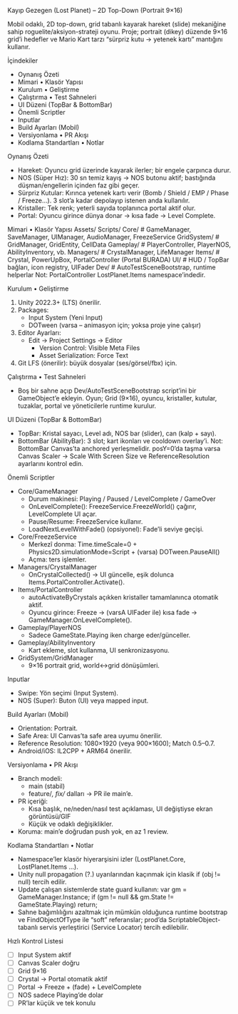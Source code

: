Kayıp Gezegen (Lost Planet) – 2D Top-Down (Portrait 9×16)

Mobil odaklı, 2D top-down, grid tabanlı kayarak hareket (slide) mekaniğine sahip roguelite/aksiyon-strateji oyunu.
Proje; portrait (dikey) düzende 9×16 grid’i hedefler ve Mario Kart tarzı “sürpriz kutu → yetenek kartı” mantığını kullanır.

İçindekiler
- Oynanış Özeti
- Mimari • Klasör Yapısı
- Kurulum • Geliştirme
- Çalıştırma • Test Sahneleri
- UI Düzeni (TopBar & BottomBar)
- Önemli Scriptler
- Inputlar
- Build Ayarları (Mobil)
- Versiyonlama • PR Akışı
- Kodlama Standartları • Notlar

Oynanış Özeti
- Hareket: Oyuncu grid üzerinde kayarak ilerler; bir engele çarpınca durur.
- NOS (Süper Hız): 30 sn temiz kayış → NOS butonu aktif; bastığında düşman/engellerin içinden faz gibi geçer.
- Sürpriz Kutular: Kırınca yetenek kartı verir (Bomb / Shield / EMP / Phase / Freeze…). 3 slot’a kadar depolayıp istenen anda kullanılır.
- Kristaller: Tek renk; yeterli sayıda toplanınca portal aktif olur.
- Portal: Oyuncu girince dünya donar → kısa fade → Level Complete.

Mimari • Klasör Yapısı
Assets/
  Scripts/
    Core/            # GameManager, SaveManager, UIManager, AudioManager, FreezeService
    GridSystem/      # GridManager, GridEntity, CellData
    Gameplay/        # PlayerController, PlayerNOS, AbilityInventory, vb.
    Managers/        # CrystalManager, LifeManager
    Items/           # Crystal, PowerUpBox, PortalController  (Portal BURADA)
    UI/              # HUD / TopBar bağları, icon registry, UIFader
    Dev/             # AutoTestSceneBootstrap, runtime helperlar
Not: PortalController LostPlanet.Items namespace’indedir.

Kurulum • Geliştirme
1) Unity 2022.3+ (LTS) önerilir.
2) Packages:
   - Input System (Yeni Input)
   - DOTween (varsa – animasyon için; yoksa proje yine çalışır)
3) Editor Ayarları:
   - Edit → Project Settings → Editor
     - Version Control: Visible Meta Files
     - Asset Serialization: Force Text
4) Git LFS (önerilir): büyük dosyalar (ses/görsel/fbx) için.

Çalıştırma • Test Sahneleri
- Boş bir sahne açıp Dev/AutoTestSceneBootstrap script’ini bir GameObject’e ekleyin.
  Oyun; Grid (9×16), oyuncu, kristaller, kutular, tuzaklar, portal ve yöneticilerle runtime kurulur.

UI Düzeni (TopBar & BottomBar)
- TopBar: Kristal sayacı, Level adı, NOS bar (slider), can (kalp + sayı).
- BottomBar (AbilityBar): 3 slot; kart ikonları ve cooldown overlay’i.
Not: BottomBar Canvas’ta anchored yerleşmelidir. posY=0’da taşma varsa Canvas Scaler → Scale With Screen Size ve ReferenceResolution ayarlarını kontrol edin.

Önemli Scriptler
- Core/GameManager
  - Durum makinesi: Playing / Paused / LevelComplete / GameOver
  - OnLevelComplete(): FreezeService.FreezeWorld() çağırır, LevelComplete UI açar.
  - Pause/Resume: FreezeService kullanır.
  - LoadNextLevelWithFade() (opsiyonel): Fade’li seviye geçişi.
- Core/FreezeService
  - Merkezî donma: Time.timeScale=0 + Physics2D.simulationMode=Script + (varsa) DOTween.PauseAll()
  - Açma: ters işlemler.
- Managers/CrystalManager
  - OnCrystalCollected() → UI güncelle, eşik dolunca Items.PortalController.Activate().
- Items/PortalController
  - autoActivateByCrystals açıkken kristaller tamamlanınca otomatik aktif.
  - Oyuncu girince: Freeze → (varsA UIFader ile) kısa fade → GameManager.OnLevelComplete().
- Gameplay/PlayerNOS
  - Sadece GameState.Playing iken charge eder/günceller.
- Gameplay/AbilityInventory
  - Kart ekleme, slot kullanma, UI senkronizasyonu.
- GridSystem/GridManager
  - 9×16 portrait grid, world↔grid dönüşümleri.

Inputlar
- Swipe: Yön seçimi (Input System).
- NOS (Super): Buton (UI) veya mapped input.

Build Ayarları (Mobil)
- Orientation: Portrait.
- Safe Area: UI Canvas’ta safe area uyumu önerilir.
- Reference Resolution: 1080×1920 (veya 900×1600); Match 0.5–0.7.
- Android/iOS: IL2CPP + ARM64 önerilir.

Versiyonlama • PR Akışı
- Branch modeli:
  - main (stabil)
  - feature/*, fix/* dalları → PR ile main’e.
- PR içeriği:
  - Kısa başlık, ne/neden/nasıl test açıklaması, UI değiştiyse ekran görüntüsü/GIF
  - Küçük ve odaklı değişiklikler.
- Koruma: main’e doğrudan push yok, en az 1 review.

Kodlama Standartları • Notlar
- Namespace’ler klasör hiyerarşisini izler (LostPlanet.Core, LostPlanet.Items ...).
- Unity null propagation (?.) uyarılarından kaçınmak için klasik if (obj != null) tercih edilir.
- Update çalışan sistemlerde state guard kullanın:
  var gm = GameManager.Instance;
  if (gm != null && gm.State != GameState.Playing) return;
- Sahne bağımlılığını azaltmak için mümkün olduğunca runtime bootstrap ve FindObjectOfType ile “soft” referanslar; prod’da ScriptableObject-tabanlı servis yerleştirici (Service Locator) tercih edilebilir.

Hızlı Kontrol Listesi
- [ ] Input System aktif
- [ ] Canvas Scaler doğru
- [ ] Grid 9×16
- [ ] Crystal → Portal otomatik aktif
- [ ] Portal → Freeze + (fade) + LevelComplete
- [ ] NOS sadece Playing’de dolar
- [ ] PR’lar küçük ve tek konulu

